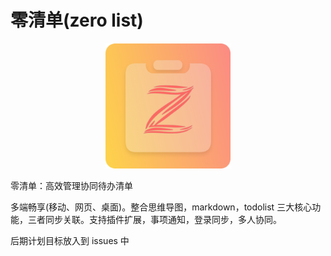 # 零清单(zero list)

<div align="center">
  <img src="./icon.png" width=200 />
</div>

零清单：高效管理协同待办清单

多端畅享(移动、网页、桌面)。整合思维导图，markdown，todolist 三大核心功能，三者同步关联。支持插件扩展，事项通知，登录同步，多人协同。

后期计划目标放入到 issues 中
